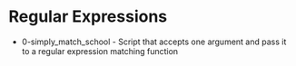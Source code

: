 # Regular Expressions

- 0-simply_match_school - Script that accepts one argument and pass it to a regular expression matching function
